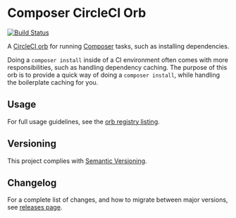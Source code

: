 # Composer CircleCI Orb

[![Build Status](https://circleci.com/gh/stockfiller/php-cs-fixer-orb.svg?style=svg)](https://app.circleci.com/pipelines/github/stockfiller/composer-orb)

A [CircleCI orb](https://circleci.com/orbs/) for running [Composer](https://getcomposer.org/) tasks, such as installing
dependencies.

Doing a `composer install` inside of a CI environment often comes with more responsibilities, such as handling
dependency caching. The purpose of this orb is to provide a quick way of doing a `composer install`, while handling the
boilerplate caching for you.

## Usage

For full usage guidelines, see the [orb registry listing](https://circleci.com/developer/orbs/orb/stockfiller/php-cs-fixer).

## Versioning

This project complies with [Semantic Versioning](https://semver.org/).

## Changelog

For a complete list of changes, and how to migrate between major versions,
see [releases page](https://github.com/stockfiller/php-cs-fixer-orb/releases).
